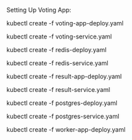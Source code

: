 Setting Up Voting App:

kubectl create -f voting-app-deploy.yaml

kubectl create -f voting-service.yaml

kubectl create -f redis-deploy.yaml

kubectl create -f redis-service.yaml

kubectl create -f result-app-deploy.yaml

kubectl create -f result-service.yaml

kubectl create -f postgres-deploy.yaml

kubectl create -f postgres-service.yaml

kubectl create -f worker-app-deploy.yaml
